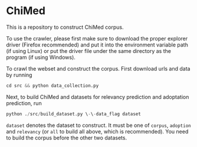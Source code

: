 # ChiMed

This is a repository to construct ChiMed corpus. 

To use the crawler, please first make sure to download the proper explorer driver (Firefox recommended) and put it into the environment variable path (if using Linux) or put the driver file under the same directory as the program (if using Windows).

To crawl the webset and construct the corpus. First download urls and data by running
```python
cd src && python data_collection.py
```

Next, to build ChiMed and datasets for relevancy prediction and adoptation prediction, run
```python
python ./src/build_dataset.py \-\-data_flag dataset
```
```dataset``` denotes the dataset to construct. It must be one of ```corpus```, ```adoption``` and ```relevancy``` (or ```all``` to build all above, which is recommended). You need to build the corpus before the other two datasets.
